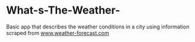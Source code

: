 # What-s-The-Weather-
Basic app that describes the weather conditions in a city using information scraped from www.weather-forecast.com
